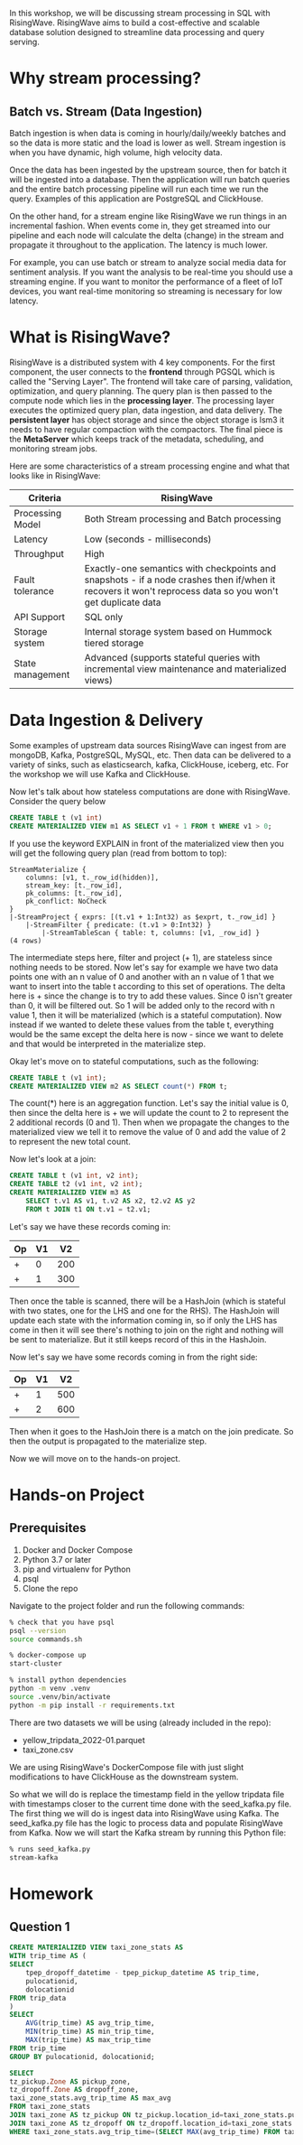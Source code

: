 In this workshop, we will be discussing stream processing in SQL with RisingWave. RisingWave aims to build a cost-effective and scalable database solution designed to streamline data processing and query serving.

# Why stream processing?
## Batch vs. Stream (Data Ingestion)

Batch ingestion is when data is coming in hourly/daily/weekly batches and so the data is more static and the load is lower as well. Stream ingestion is when you have dynamic, high volume, high velocity data.

Once the data has been ingested by the upstream source, then for batch it will be ingested into a database. Then the application will run batch queries and the entire batch processing pipeline will run each time we run the query. Examples of this application are PostgreSQL and ClickHouse.

On the other hand, for a stream engine like RisingWave we run things in an incremental fashion. When events come in, they get streamed into our pipeline and each node will calculate the delta (change) in the stream and propagate it throughout to the application. The latency is much lower.

For example, you can use batch or stream to analyze social media data for sentiment analysis. If you want the analysis to be real-time you should use a streaming engine. If you want to monitor the performance of a fleet of IoT devices, you want real-time monitoring so streaming is necessary for low latency.

# What is RisingWave?
RisingWave is a distributed system with 4 key components. For the first component, the user connects to the **frontend** through PGSQL which is called the "Serving Layer". The frontend will take care of parsing, validation, optimization, and query planning. The query plan is then passed to the compute node which lies in the **processing layer**. The processing layer executes the optimized query plan, data ingestion, and data delivery. The **persistent layer** has object storage and since the object storage is lsm3 it needs to have regular compaction with the compactors. The final piece is the **MetaServer** which keeps track of the metadata, scheduling, and monitoring stream jobs.

Here are some characteristics of a stream processing engine and what that looks like in RisingWave:

| **Criteria** | **RisingWave** |
| ---- | ---- |
| Processing Model | Both Stream processing and Batch processing |
| Latency | Low (seconds - milliseconds) |
| Throughput | High |
| Fault tolerance | Exactly-one semantics with checkpoints and snapshots - if a node crashes then if/when it recovers it won't reprocess data so you won't get duplicate data |
| API Support | SQL only |
| Storage system | Internal storage system based on Hummock tiered storage |
| State management | Advanced (supports stateful queries with incremental view maintenance and materialized views) |
# Data Ingestion & Delivery

Some examples of upstream data sources RisingWave can ingest from are mongoDB, Kafka, PostgreSQL, MySQL, etc. Then data can be delivered to a variety of sinks, such as elasticsearch, kafka, ClickHouse, iceberg, etc. For the workshop we will use Kafka and ClickHouse.

Now let's talk about how stateless computations are done with RisingWave. Consider the query below

```SQL
CREATE TABLE t (v1 int)
CREATE MATERIALIZED VIEW m1 AS SELECT v1 + 1 FROM t WHERE v1 > 0; 
```

If you use the keyword EXPLAIN in front of the materialized view then you will get the following query plan (read from bottom to top):

```
StreamMaterialize {
	columns: [v1, t._row_id(hidden)],
	stream_key: [t._row_id],
	pk_columns: [t._row_id],
	pk_conflict: NoCheck
}
|-StreamProject { exprs: [(t.v1 + 1:Int32) as $exprt, t._row_id] }
	|-StreamFilter { predicate: (t.v1 > 0:Int32) }
		|-StreamTableScan { table: t, columns: [v1, _row_id] }
(4 rows)
```

The intermediate steps here, filter and project (+ 1), are stateless since nothing needs to be stored. Now let's say for example we have two data points one with an n value of 0 and another with an n value of 1 that we want to insert into the table t according to this set of operations. The delta here is + since the change is to try to add these values. Since 0 isn't greater than 0, it will be filtered out. So 1 will be added only to the record with n value 1, then it will be materialized (which is a stateful computation). Now instead if we wanted to delete these values from the table t, everything would be the same except the delta here is now - since we want to delete and that would be interpreted in the materialize step.

Okay let's move on to stateful computations, such as the following:

```SQL
CREATE TABLE t (v1 int);
CREATE MATERIALIZED VIEW m2 AS SELECT count(*) FROM t;
```

The count(\*) here is an aggregation function. Let's say the initial value is 0, then since the delta here is + we will update the count to 2 to represent the 2 additional records (0 and 1). Then when we propagate the changes to the materialized view we tell it to remove the value of 0 and add the value of 2 to represent the new total count.

Now let's look at a join:

```SQL
CREATE TABLE t (v1 int, v2 int);
CREATE TABLE t2 (v1 int, v2 int);
CREATE MATERIALIZED VIEW m3 AS
	SELECT t.v1 AS v1, t.v2 AS x2, t2.v2 AS y2
	FROM t JOIN t1 ON t.v1 = t2.v1; 
```

Let's say we have these records coming in:

| Op | V1 | V2 |
| ---- | ---- | ---- |
| + | 0 | 200 |
| + | 1 | 300 |
Then once the table is scanned, there will be a HashJoin (which is stateful with two states, one for the LHS and one for the RHS). The HashJoin will update each state with the information coming in, so if only the LHS has come in then it will see there's nothing to join on the right and nothing will be sent to materialize. But it still keeps record of this in the HashJoin. 

Now let's say we have some records coming in from the right side:

| Op | V1 | V2 |
| ---- | ---- | ---- |
| + | 1 | 500 |
| + | 2 | 600 |
Then when it goes to the HashJoin there is a match on the join predicate. So then the output is propagated to the materialize step.

Now we will move on to the hands-on project.

# Hands-on Project
## Prerequisites
1. Docker and Docker Compose
2. Python 3.7 or later
3. pip and virtualenv for Python
4. psql
5. Clone the repo

Navigate to the project folder and run the following commands:
```bash
% check that you have psql
psql --version
source commands.sh

% docker-compose up
start-cluster

% install python dependencies
python -m venv .venv
source .venv/bin/activate
python -m pip install -r requirements.txt
```

There are two datasets we will be using (already included in the repo):
* yellow_tripdata_2022-01.parquet
* taxi_zone.csv

We are using RisingWave's DockerCompose file with just slight modifications to have ClickHouse as the downstream system.

So what we will do is replace the timestamp field in the yellow tripdata file with timestamps closer to the current time done with the seed_kafka.py file. The first thing we will do is ingest data into RisingWave using Kafka. The seed_kafka.py file has the logic to process data and populate RisingWave from Kafka. Now we will start the Kafka stream by running this Python file:

```bash
% runs seed_kafka.py
stream-kafka
```
# Homework
## Question 1
```SQL
CREATE MATERIALIZED VIEW taxi_zone_stats AS
WITH trip_time AS (
SELECT
	tpep_dropoff_datetime - tpep_pickup_datetime AS trip_time,
	pulocationid,
	dolocationid
FROM trip_data
)
SELECT
	AVG(trip_time) AS avg_trip_time,
	MIN(trip_time) AS min_trip_time,
	MAX(trip_time) AS max_trip_time
FROM trip_time
GROUP BY pulocationid, dolocationid;
```

```SQL
SELECT
tz_pickup.Zone AS pickup_zone,
tz_dropoff.Zone AS dropoff_zone,
taxi_zone_stats.avg_trip_time AS max_avg
FROM taxi_zone_stats
JOIN taxi_zone AS tz_pickup ON tz_pickup.location_id=taxi_zone_stats.pulocationid
JOIN taxi_zone AS tz_dropoff ON tz_dropoff.location_id=taxi_zone_stats.dolocationid
WHERE taxi_zone_stats.avg_trip_time=(SELECT MAX(avg_trip_time) FROM taxi_zone_stats);
```